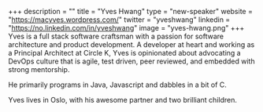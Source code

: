 +++
description = ""
title = "Yves Hwang"
type = "new-speaker"
website = "https://macyves.wordpress.com/"
twitter = "yveshwang"
linkedin = "https://no.linkedin.com/in/yveshwang"
image = "yves-hwang.png"
+++
Yves is a full stack software craftsman with a passion for software architecture and product development. A developer at heart and working as a Principal Architect at Circle K, Yves is opinionated about advocating a DevOps culture that is agile, test driven, peer reviewed, and embedded with strong mentorship. 

He primarily programs in Java, Javascript and dabbles in a bit of C.

Yves lives in Oslo, with his awesome partner and two brilliant children.